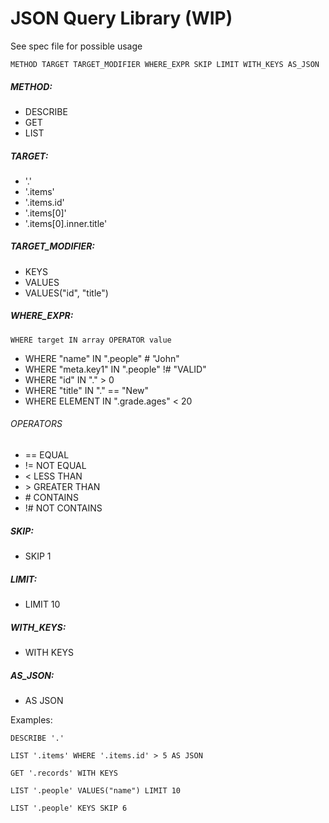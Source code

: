 # JSON Query Library (WIP)

See spec file for possible usage

`METHOD TARGET TARGET_MODIFIER WHERE_EXPR SKIP LIMIT WITH_KEYS AS_JSON`

##### METHOD:
* DESCRIBE
* GET
* LIST

##### TARGET:
* '.'
* '.items'
* '.items.id'
* '.items[0]'
* '.items[0].inner.title'

##### TARGET_MODIFIER:
* KEYS
* VALUES
* VALUES("id", "title")

##### WHERE_EXPR:
`WHERE target IN array OPERATOR value`
* WHERE "name" IN ".people" # "John"
* WHERE "meta.key1" IN ".people" !# "VALID"
* WHERE "id" IN "." > 0
* WHERE "title" IN "." == "New"
* WHERE ELEMENT IN ".grade.ages" < 20

###### OPERATORS
* == EQUAL
* != NOT EQUAL
* < LESS THAN
* \> GREATER THAN
* \# CONTAINS
* !# NOT CONTAINS

##### SKIP:
* SKIP 1

##### LIMIT:
* LIMIT 10

##### WITH_KEYS:
* WITH KEYS

##### AS_JSON:
* AS JSON

Examples:

`DESCRIBE '.'`

`LIST '.items' WHERE '.items.id' > 5 AS JSON`

`GET '.records' WITH KEYS`

`LIST '.people' VALUES("name") LIMIT 10`

`LIST '.people' KEYS SKIP 6`